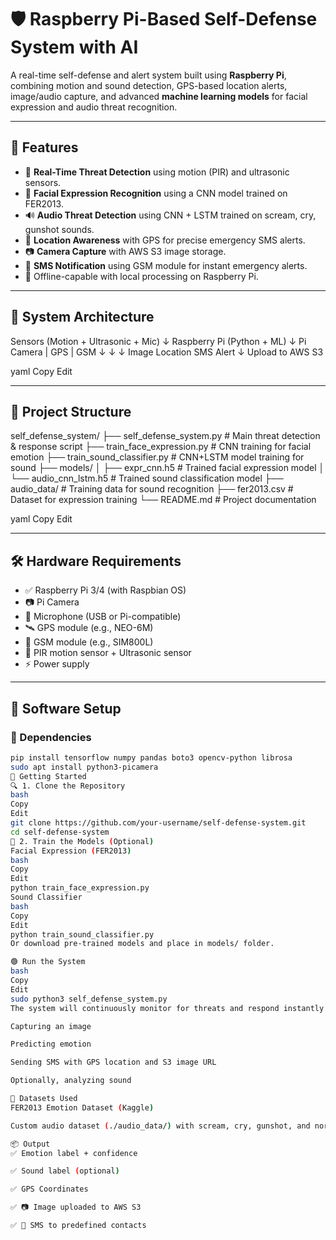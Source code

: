 # 🛡️ Raspberry Pi-Based Self-Defense System with AI

A real-time self-defense and alert system built using **Raspberry Pi**, combining motion and sound detection, GPS-based location alerts, image/audio capture, and advanced **machine learning models** for facial expression and audio threat recognition.

---

## 📌 Features

- 🎯 **Real-Time Threat Detection** using motion (PIR) and ultrasonic sensors.
- 🧠 **Facial Expression Recognition** using a CNN model trained on FER2013.
- 🔊 **Audio Threat Detection** using CNN + LSTM trained on scream, cry, gunshot sounds.
- 📍 **Location Awareness** with GPS for precise emergency SMS alerts.
- 📷 **Camera Capture** with AWS S3 image storage.
- 📡 **SMS Notification** using GSM module for instant emergency alerts.
- 💾 Offline-capable with local processing on Raspberry Pi.

---

## 🧱 System Architecture

Sensors (Motion + Ultrasonic + Mic)
↓
Raspberry Pi
(Python + ML)
↓
Pi Camera | GPS | GSM
↓ ↓ ↓
Image Location SMS Alert
↓
Upload to AWS S3

yaml
Copy
Edit

---

## 📂 Project Structure

self_defense_system/
├── self_defense_system.py # Main threat detection & response script
├── train_face_expression.py # CNN training for facial emotion
├── train_sound_classifier.py # CNN+LSTM model training for sound
├── models/
│ ├── expr_cnn.h5 # Trained facial expression model
│ └── audio_cnn_lstm.h5 # Trained sound classification model
├── audio_data/ # Training data for sound recognition
├── fer2013.csv # Dataset for expression training
└── README.md # Project documentation

yaml
Copy
Edit

---

## 🛠️ Hardware Requirements

- ✅ Raspberry Pi 3/4 (with Raspbian OS)
- 📷 Pi Camera
- 🎤 Microphone (USB or Pi-compatible)
- 🛰️ GPS module (e.g., NEO-6M)
- 📡 GSM module (e.g., SIM800L)
- 🔌 PIR motion sensor + Ultrasonic sensor
- ⚡ Power supply

---

## 🧪 Software Setup

### 🔧 Dependencies

```bash
pip install tensorflow numpy pandas boto3 opencv-python librosa
sudo apt install python3-picamera
🚀 Getting Started
🔍 1. Clone the Repository
bash
Copy
Edit
git clone https://github.com/your-username/self-defense-system.git
cd self-defense-system
📁 2. Train the Models (Optional)
Facial Expression (FER2013)
bash
Copy
Edit
python train_face_expression.py
Sound Classifier
bash
Copy
Edit
python train_sound_classifier.py
Or download pre-trained models and place in models/ folder.

🟢 Run the System
bash
Copy
Edit
sudo python3 self_defense_system.py
The system will continuously monitor for threats and respond instantly by:

Capturing an image

Predicting emotion

Sending SMS with GPS location and S3 image URL

Optionally, analyzing sound

🧠 Datasets Used
FER2013 Emotion Dataset (Kaggle)

Custom audio dataset (./audio_data/) with scream, cry, gunshot, and normal sounds.

📦 Output
✅ Emotion label + confidence

✅ Sound label (optional)

✅ GPS Coordinates

✅ 📷 Image uploaded to AWS S3

✅ 📩 SMS to predefined contacts
